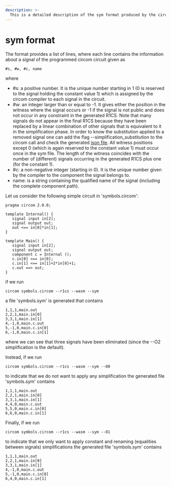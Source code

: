 ```yaml
---
description: >-
  This is a detailed description of the sym format produced by the circom compiler when the flag --sym is activated.
---
```

# sym format

The format provides a list of lines, where each line contains the information about a signal of the programmed circom circuit given as

```
#s, #w, #c, name
```
where
* #s: a positive number. It is the unique number starting in 1 (0 is reserved to the signal holding the constant value 1) which is assigned by the circom compiler to each signal in the circuit.
* #w: an integer larger than or equal to -1. It gives either the position in the witness where the signal occurs or -1 if the signal is not public and does not occur in any constraint in the generated R1CS. Note that many signals do not appear in the final R1CS because they have been replaced by a linear combination of other signals that is equivalent to it in the simplification phase. In order to know the substitution applied to a removed signal one can add the flag --simplification_substitution to the circom call and check the generated [json file](../simplification-json.md). All witness positions except 0 (which is again reserved to the constant value 1) must occur once in the sym file. The length of the witness coincides with the number of (different) signals occurring in the generated R1CS plus one (for the constant 1).
* #c: a non-negative integer (starting in 0). It is the unique number given by the compiler to the component the signal belongs to. 
* name: is a string containing the qualified name of the signal (including the complete component path).

Let us consider the following simple circuit in 'symbols.circom':

```text
pragma circom 2.0.0;

template Internal() {
   signal input in[2];
   signal output out;
   out <== in[0]*in[1];
}

template Main() {
   signal input in[2];
   signal output out;
   component c = Internal ();
   c.in[0] <== in[0];
   c.in[1] <== in[1]+2*in[0]+1;
   c.out ==> out;
}
```
if we run

```text
circom symbols.circom --r1cs --wasm --sym 
```
a file 'symbols.sym' is generated that contains

```text
1,1,1,main.out
2,2,1,main.in[0]
3,3,1,main.in[1]
4,-1,0,main.c.out
5,-1,0,main.c.in[0]
6,-1,0,main.c.in[1]
```

where we can see that three signals have been eliminated (since the --O2 simplification is the default).

Instead, if we run

```text
circom symbols.circom --r1cs --wasm --sym --O0
```

to indicate that we do not want to apply any simplification the generated file 'symbols.sym' contains

```text
1,1,1,main.out
2,2,1,main.in[0]
3,3,1,main.in[1]
4,4,0,main.c.out
5,5,0,main.c.in[0]
6,6,0,main.c.in[1]
```
Finally, if we run 

```text
circom symbols.circom --r1cs --wasm --sym --O1
```

to indicate that we only want to apply constant and renaming (equalities between signals) simplifications the generated file 'symbols.sym' contains

```text
1,1,1,main.out
2,2,1,main.in[0]
3,3,1,main.in[1]
4,-1,0,main.c.out
5,-1,0,main.c.in[0]
6,4,0,main.c.in[1]
```
